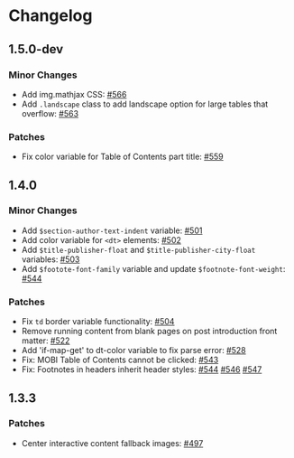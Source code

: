 # Changelog

## 1.5.0-dev

### Minor Changes

- Add img.mathjax CSS: [#566](https://github.com/pressbooks/pressbooks-book/pull/566)
- Add `.landscape` class to add landscape option for large tables that overflow: [#563](https://github.com/pressbooks/pressbooks-book/pull/563)

### Patches
- Fix color variable for Table of Contents part title: [#559](https://github.com/pressbooks/pressbooks-book/pull/559)

## 1.4.0

### Minor Changes

- Add `$section-author-text-indent` variable: [#501](https://github.com/pressbooks/pressbooks-book/pull/501)
- Add color variable for `<dt>` elements: [#502](https://github.com/pressbooks/pressbooks-book/pull/502)
- Add `$title-publisher-float` and `$title-publisher-city-float` variables: [#503](https://github.com/pressbooks/pressbooks-book/pull/503)
- Add `$footote-font-family` variable and update `$footnote-font-weight`: [#544](https://github.com/pressbooks/pressbooks-book/pull/544)

### Patches

- Fix `td` border variable functionality: [#504](https://github.com/pressbooks/pressbooks-book/pull/504)
- Remove running content from blank pages on post introduction front matter: [#522](https://github.com/pressbooks/pressbooks-book/pull/522)
- Add 'if-map-get' to dt-color variable to fix parse error: [#528](https://github.com/pressbooks/pressbooks-book/pull/528)
- Fix: MOBI Table of Contents cannot be clicked: [#543](https://github.com/pressbooks/pressbooks-book/pull/543)
- Fix: Footnotes in headers inherit header styles: [#544](https://github.com/pressbooks/pressbooks-book/pull/544) [#546](https://github.com/pressbooks/pressbooks-book/pull/546) [#547](https://github.com/pressbooks/pressbooks-book/pull/547)

## 1.3.3

### Patches

- Center interactive content fallback images: [#497](https://github.com/pressbooks/pressbooks-book/pull/497)
